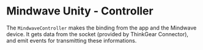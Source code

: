# Mindwave Unity - Controller

The `MindwaveController` makes the binding from the app and the Mindwave device. It gets data from the socket (provided by ThinkGear Connector), and emit events for transmitting these informations.